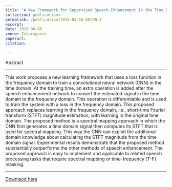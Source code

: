 ```yaml
---
title: "A New Framework for Supervised Speech Enhancement in the Time Domain"
collection: publications
permalink: /publication/2018-05-10-AECNN-3
excerpt: 
date: 2018-08-06
venue: Interspeech
paperurl:
citation:

---
```


Abstract

---

This work proposes a new learning framework that uses a
loss function in the frequency domain to train a convolutional
neural network (CNN) in the time domain. At the training time,
an extra operation is added after the speech enhancement network
to convert the estimated signal in the time domain to the
frequency domain. This operation is differentiable and is used
to train the system with a loss in the frequency domain. This
proposed approach replaces learning in the frequency domain,
i.e., short-time Fourier transform (STFT) magnitude estimation,
with learning in the original time domain. The proposed method
is a spectral mapping approach in which the CNN first generates
a time domain signal then computes its STFT that is used for
spectral mapping. This way the CNN can exploit the additional
domain knowledge about calculating the STFT magnitude from
the time domain signal. Experimental results demonstrate that
the proposed method substantially outperforms the other methods
of speech enhancement. The proposed approach is easy
to implement and applicable to related speech processing tasks
that require spectral mapping or time-frequency (T-F) masking.

---

[Downlaod here](http://ashutosh620.github.io/files/AECNN_INTERSPEECH_2018.pdf)
